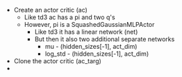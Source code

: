 * Create an actor critic (ac)
  * Like td3 ac has a pi and two q's
  * However, pi is a SquashedGaussianMLPActor
    * Like td3 it has a linear network (net)
    * But then it also two additional separate networks
      * mu - (hidden_sizes[-1], act_dim)
      * log_std - (hidden_sizes[-1], act_dim)
* Clone the actor critic (ac_targ)
* 
